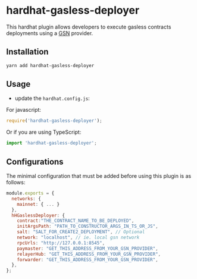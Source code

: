 # hardhat-gasless-deployer

This hardhat plugin allows developers to execute gasless contracts deployments using a [GSN](https://opengsn.org/) provider.

## Installation

```bash
yarn add hardhat-gasless-deployer
```

## Usage

- update the `hardhat.config.js`:

For javascript:
```javascript
require('hardhat-gasless-deployer');
```

Or if you are using TypeScript:

```typescript
import 'hardhat-gasless-deployer';
```

## Configurations
The minimal configuration that must be added before using this plugin is as follows:

```javascript
module.exports = {
  networks: {
    mainnet: { ... }
  },
  hHGaslessDeployer: {
    contract:"THE_CONTRACT_NAME_TO_BE_DEPLOYED",
    initArgsPath: "PATH_TO_CONSTRUCTOR_ARGS_IN_TS_OR_JS",
    salt: "SALT_FOR_CREATE2_DEPLOYMENT", // Optional
    network: "localhost", // ie. local gsn network
    rpcUrls: "http://127.0.0.1:8545",
    paymaster: "GET_THIS_ADDRESS_FROM_YOUR_GSN_PROVIDER",
    relayerHub: "GET_THIS_ADDRESS_FROM_YOUR_GSN_PROVIDER",
    forwarder: "GET_THIS_ADDRESS_FROM_YOUR_GSN_PROVIDER",
  },
};
```